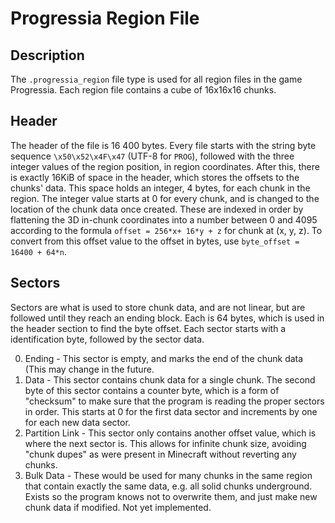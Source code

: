 # Progressia Region File
## Description
The `.progressia_region` file type is used for all region files in the game Progressia. Each region file contains a cube of 16x16x16 chunks.
## Header
The header of the file is 16&nbsp;400 bytes. Every file starts with the string byte sequence `\x50\x52\x4F\x47` (UTF-8 for `PROG`), followed with the three integer values of the region position, in region coordinates. After this, there is exactly 16KiB of space in the header, which stores the offsets to the chunks' data. This space holds an integer, 4 bytes, for each chunk in the region. The integer value starts at 0 for every chunk, and is changed to the location of the chunk data once created. These are indexed in order by flattening the 3D in-chunk coordinates into a number between 0 and 4095 according to the formula `offset = 256*x+ 16*y + z` for chunk at (x, y, z). To convert from this offset value to the offset in bytes, use `byte_offset = 16400 + 64*n`.
## Sectors
Sectors are what is used to store chunk data, and are not linear, but are followed until they reach an ending block. Each is 64 bytes, which is used in the header section to find the byte offset. Each sector starts with a identification byte, followed by the sector data.

 0. Ending - This sector is empty, and marks the end of the chunk data (This may change in the future.
 1. Data - This sector contains chunk data for a single chunk. The second byte of this sector contains a counter byte, which is a form of "checksum" to make sure that the program is reading the proper sectors in order. This starts at 0 for the first data sector and increments by one for each new data sector.
 2. Partition Link - This sector only contains another offset value, which is where the next sector is. This allows for infinite chunk size, avoiding "chunk dupes" as were present in Minecraft without reverting any chunks.
 3. Bulk Data - These would be used for many chunks in the same region that contain exactly the same data, e.g. all solid chunks underground. Exists so the program knows not to overwrite them, and just make new chunk data if modified. Not yet implemented.